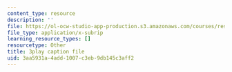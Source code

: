 ```yaml
---
content_type: resource
description: ''
file: https://ol-ocw-studio-app-production.s3.amazonaws.com/courses/res-9-003-brains-minds-and-machines-summer-course-summer-2015/3aa5931a4add1007c3eb9db145c3aff2_-05tcR4izaw.srt
file_type: application/x-subrip
learning_resource_types: []
resourcetype: Other
title: 3play caption file
uid: 3aa5931a-4add-1007-c3eb-9db145c3aff2
---
```

